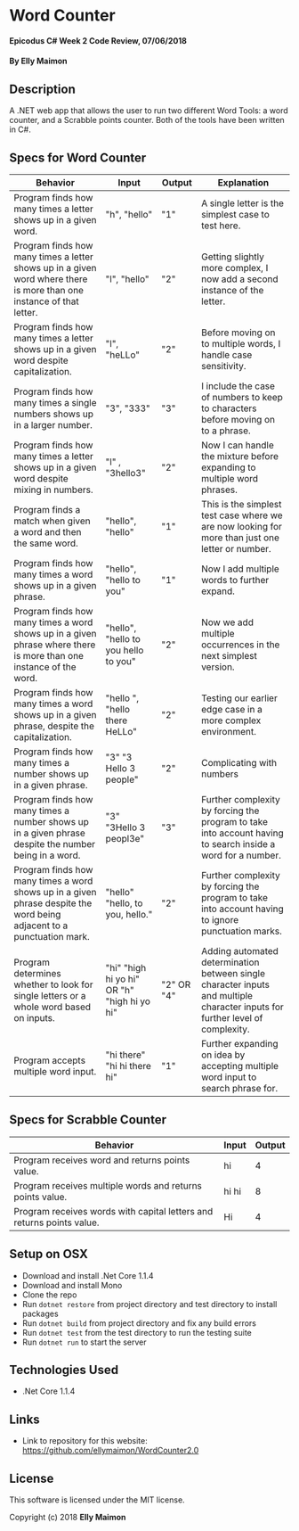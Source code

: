 # Word Counter

#### Epicodus C# Week 2 Code Review, 07/06/2018

#### By Elly Maimon

## Description

A .NET web app that allows the user to run two different Word Tools: a word counter, and a Scrabble points counter. Both of the tools have been written in C#.

## Specs for Word Counter

| Behavior | Input | Output | Explanation |
|----------|-------|--------|-------------|
| Program finds how many times a letter shows up in a given word. | "h", "hello" | "1" | A single letter is the simplest case to test here. |
| Program finds how many times a letter shows up in a given word where there is more than one instance of that letter. | "l", "hello" | "2" | Getting slightly more complex, I now add a second instance of the letter. |
| Program finds how many times a letter shows up in a given word despite capitalization. | "l", "heLLo" | "2" | Before moving on to multiple words, I handle case sensitivity. |
| Program finds how many times a single numbers shows up in a larger number. | "3", "333" | "3" | I include the case of numbers to keep to characters before moving on to a phrase. |
| Program finds how many times a letter shows up in a given word despite mixing in numbers. | "l" , "3hello3" | "2" | Now I can handle the mixture before expanding to multiple word phrases. |
| Program finds a match when given a word and then the same word. | "hello", "hello" | "1" | This is the simplest test case where we are now looking for more than just one letter or number. |
| Program finds how many times a word shows up in a given phrase. | "hello", "hello to you" | "1" | Now I add multiple words to further expand. |
| Program finds how many times a word shows up in a given phrase where there is more than one instance of the word. | "hello", "hello to you hello to you" | "2" | Now we add multiple occurrences in the next simplest version.
| Program finds how many times a word shows up in a given phrase, despite the capitalization. | "hello ", "hello there HeLLo" | "2" | Testing our earlier edge case in a more complex environment.
| Program finds how many times a number shows up in a given phrase. | "3" "3 Hello 3 people" | "2" | Complicating with numbers |
| Program finds how many times a number shows up in a given phrase despite the number being in a word. | "3" "3Hello 3 peopl3e" | "3" | Further complexity by forcing the program to take into account having to search inside a word for a number. |
| Program finds how many times a word shows up in a given phrase despite the word being adjacent to a punctuation mark. | "hello" "hello, to you, hello." | "2" | Further complexity by forcing the program to take into account having to ignore punctuation marks. |
| Program determines whether to look for single letters or a whole word based on inputs. | "hi" "high hi yo hi" OR "h" "high hi yo hi" | "2" OR "4"| Adding automated determination between single character inputs and multiple character inputs for further level of complexity. |
| Program accepts multiple word input. | "hi there" "hi hi there hi" | "1" | Further expanding on idea by accepting multiple word input to search phrase for. |

## Specs for Scrabble Counter

| Behavior | Input | Output |
|----------|-------|--------|
| Program receives word and returns points value. | hi | 4 |
| Program receives multiple words and returns points value. | hi hi | 8 |
| Program receives words with capital letters and returns points value. | Hi | 4 |


## Setup on OSX

* Download and install .Net Core 1.1.4
* Download and install Mono
* Clone the repo
* Run `dotnet restore` from project directory and test directory to install packages
* Run `dotnet build` from project directory and fix any build errors
* Run `dotnet test` from the test directory to run the testing suite
* Run `dotnet run` to start the server


## Technologies Used

* .Net Core 1.1.4

## Links

* Link to repository for this website: https://github.com/ellymaimon/WordCounter2.0

## License

This software is licensed under the MIT license.

Copyright (c) 2018 **Elly Maimon**

